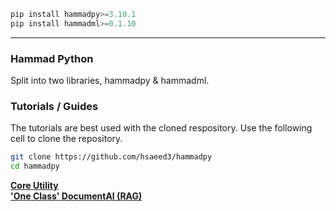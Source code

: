 ```python
pip install hammadpy>=3.10.1
pip install hammadml>=0.1.10
```

---

### Hammad Python

Split into two libraries, hammadpy & hammadml.

### Tutorials / Guides

The tutorials are best used with the cloned respository. Use the following cell to clone the repository.
```bash
git clone https://github.com/hsaeed3/hammadpy
cd hammadpy
```

[**Core Utility**](https://github.com/hsaeed3/hammadpy/blob/main/tutorials/core-hammadpy/hammadpy.md)<br>
[**'One Class' DocumentAI (RAG)**](https://github.com/hsaeed3/hammadpy/blob/main/tutorials/documentai/documentai.md)
